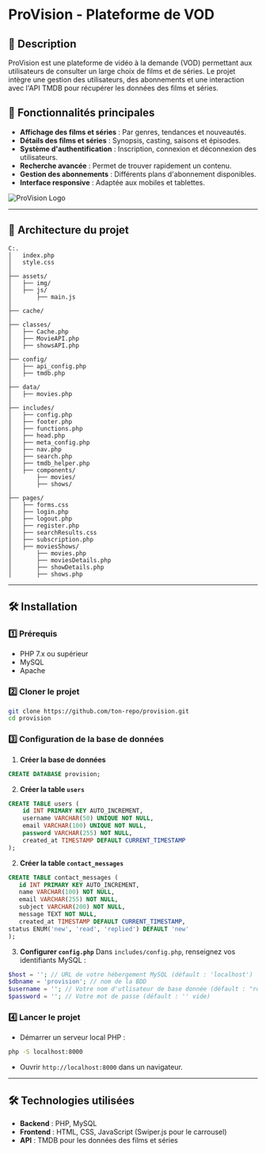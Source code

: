 # ProVision - Plateforme de VOD

## 📌 Description
ProVision est une plateforme de vidéo à la demande (VOD) permettant aux utilisateurs de consulter un large choix de films et de séries. Le projet intègre une gestion des utilisateurs, des abonnements et une interaction avec l'API TMDB pour récupérer les données des films et séries.

## 🚀 Fonctionnalités principales
- **Affichage des films et séries** : Par genres, tendances et nouveautés.
- **Détails des films et séries** : Synopsis, casting, saisons et épisodes.
- **Système d'authentification** : Inscription, connexion et déconnexion des utilisateurs.
- **Recherche avancée** : Permet de trouver rapidement un contenu.
- **Gestion des abonnements** : Différents plans d'abonnement disponibles.
- **Interface responsive** : Adaptée aux mobiles et tablettes.

![ProVision Logo](https://res.cloudinary.com/dhqh98spd/image/upload/v1738425540/Provision-LOGO_qkjtew.png)

---

## 📁 Architecture du projet
```
C:.
│   index.php
│   style.css
│
├── assets/
│   ├── img/
│   ├── js/
│       ├── main.js
│
├── cache/
│
├── classes/
│   ├── Cache.php
│   ├── MovieAPI.php
│   ├── showsAPI.php
│
├── config/
│   ├── api_config.php
│   ├── tmdb.php
│
├── data/
│   ├── movies.php
│
├── includes/
│   ├── config.php
│   ├── footer.php
│   ├── functions.php
│   ├── head.php
│   ├── meta_config.php
│   ├── nav.php
│   ├── search.php
│   ├── tmdb_helper.php
│   ├── components/
│       ├── movies/
│       ├── shows/
│
├── pages/
│   ├── forms.css
│   ├── login.php
│   ├── logout.php
│   ├── register.php
│   ├── searchResults.css
│   ├── subscription.php
│   ├── moviesShows/
│       ├── movies.php
│       ├── moviesDetails.php
│       ├── showDetails.php
│       ├── shows.php
```

---

## 🛠 Installation
### 1️⃣ Prérequis
- PHP 7.x ou supérieur
- MySQL
- Apache 

### 2️⃣ Cloner le projet
```bash
git clone https://github.com/ton-repo/provision.git
cd provision
```

### 3️⃣ Configuration de la base de données
1. **Créer la base de données**
```sql
CREATE DATABASE provision;
```
2. **Créer la table `users`**
```sql
CREATE TABLE users (
    id INT PRIMARY KEY AUTO_INCREMENT,
    username VARCHAR(50) UNIQUE NOT NULL,
    email VARCHAR(100) UNIQUE NOT NULL,
    password VARCHAR(255) NOT NULL,
    created_at TIMESTAMP DEFAULT CURRENT_TIMESTAMP
);
```

2. **Créer la table `contact_messages`**

```sql
CREATE TABLE contact_messages (
   id INT PRIMARY KEY AUTO_INCREMENT,
   name VARCHAR(100) NOT NULL,
   email VARCHAR(255) NOT NULL,
   subject VARCHAR(200) NOT NULL,
   message TEXT NOT NULL,
   created_at TIMESTAMP DEFAULT CURRENT_TIMESTAMP,
status ENUM('new', 'read', 'replied') DEFAULT 'new'
);
```
3. **Configurer `config.php`**
   Dans `includes/config.php`, renseignez vos identifiants MySQL :
```php
$host = ''; // URL de votre hébergement MySQL (défault : 'localhost')
$dbname = 'provision'; // nom de la BDD
$username = ''; // Votre nom d'utlisateur de base donnée (défault : "root")
$password = ''; // Votre mot de passe (défault : '' vide)
```

### 4️⃣ Lancer le projet
- Démarrer un serveur local PHP :
```bash
php -S localhost:8000
```
- Ouvrir `http://localhost:8000` dans un navigateur.

---

## 🛠 Technologies utilisées
- **Backend** : PHP, MySQL
- **Frontend** : HTML, CSS, JavaScript (Swiper.js pour le carrousel)
- **API** : TMDB pour les données des films et séries




